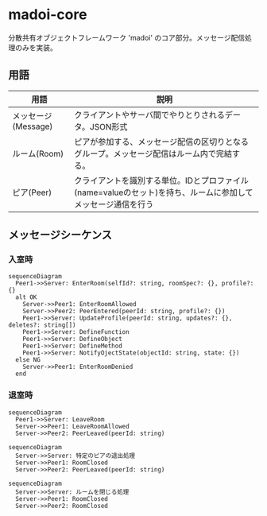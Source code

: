 # madoi-core

分散共有オブジェクトフレームワーク 'madoi' のコア部分。メッセージ配信処理のみを実装。

## 用語
|用語|説明|
|---|---|
|メッセージ(Message)|クライアントやサーバ間でやりとりされるデータ。JSON形式|
|ルーム(Room)|ピアが参加する、メッセージ配信の区切りとなるグループ。メッセージ配信はルーム内で完結する。|
|ピア(Peer)|クライアントを識別する単位。IDとプロファイル(name=valueのセット)を持ち、ルームに参加してメッセージ通信を行う|

## メッセージシーケンス

### 入室時
```mermaid
sequenceDiagram
  Peer1->>Server: EnterRoom(selfId?: string, roomSpec?: {}, profile?: {}
  alt OK
    Server->>Peer1: EnterRoomAllowed
    Server->>Peer2: PeerEntered(peerId: string, profile?: {})
    Peer1->>Server: UpdateProfile(peerId: string, updates?: {}, deletes?: string[])
    Peer1->>Server: DefineFunction
    Peer1->>Server: DefineObject
    Peer1->>Server: DefineMethod
    Peer1->>Server: NotifyOjectState(objectId: string, state: {})
  else NG
    Server->>Peer1: EnterRoomDenied
  end  
```

### 退室時
```mermaid
sequenceDiagram
  Peer1->>Server: LeaveRoom
  Server->>Peer1: LeaveRoomAllowed
  Server->>Peer2: PeerLeaved(peerId: string)
```
```mermaid
sequenceDiagram
  Server->>Server: 特定のピアの退出処理
  Server->>Peer1: RoomClosed
  Server->>Peer2: PeerLeaved(peerId: string)
```
```mermaid
sequenceDiagram
  Server->>Server: ルームを閉じる処理
  Server->>Peer1: RoomClosed
  Server->>Peer2: RoomClosed
```

